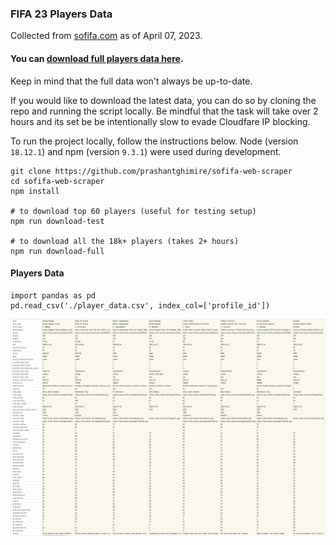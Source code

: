 ### FIFA 23 Players Data

Collected from [sofifa.com](https://sofifa.com) as of April 07, 2023.
#### You can [download full players data here](./output/player_data_full.csv).
Keep in mind that the full data won't always be up-to-date. 

If you would like to download the latest data, you can do so by cloning the repo and running the script locally. 
Be mindful that the task will take over 2 hours and its set be be intentionally slow to evade Cloudfare IP blocking.

To run the project locally, follow the instructions below.
Node (version `18.12.1`) and npm (version `9.3.1`) were used during development.

```
git clone https://github.com/prashantghimire/sofifa-web-scraper
cd sofifa-web-scraper
npm install

# to download top 60 players (useful for testing setup)
npm run download-test

# to download all the 18k+ players (takes 2+ hours)
npm run download-full
```


#### Players Data

```
import pandas as pd
pd.read_csv('./player_data.csv', index_col=['profile_id'])
```

<img src="images/player_data.png"  alt="Basic"/>
